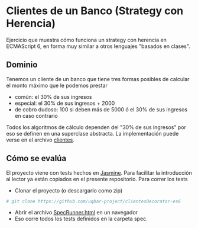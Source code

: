 
# Clientes de un Banco (Strategy con Herencia)

Ejercicio que muestra cómo funciona un strategy con herencia en ECMAScript 6, en forma muy similar a otros lenguajes "basados en clases". 

## Dominio

Tenemos un cliente de un banco que tiene tres formas posibles de calcular el monto máximo que le podemos prestar

* común: el 30% de sus ingresos
* especial: el 30% de sus ingresos + 2000
* de cobro dudoso: 100 si deben más de 5000 ó el 30% de sus ingresos en caso contrario

Todos los algoritmos de cálculo dependen del "30% de sus ingresos" por eso se definen en una superclase abstracta.
La implementación puede verse en el archivo [clientes](src/clientes.js).

## Cómo se evalúa

El proyecto viene con tests hechos en [Jasmine](https://jasmine.github.io/). Para facilitar la introducción al lector ya están copiados en el presente repositorio. Para correr los tests

* Clonar el proyecto (o descargarlo como zip)

```bash
# git clone https://github.com/uqbar-project/clientesDecorator-es6
```

* Abrir el archivo [SpecRunner.html](SpecRunner.html) en un navegador
* Eso corre todos los tests definidos en la carpeta spec.

